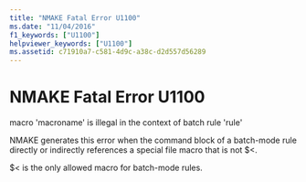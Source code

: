 ```yaml
---
title: "NMAKE Fatal Error U1100"
ms.date: "11/04/2016"
f1_keywords: ["U1100"]
helpviewer_keywords: ["U1100"]
ms.assetid: c71910a7-c581-4d9c-a38c-d2d557d56289
---
```

# NMAKE Fatal Error U1100

macro 'macroname' is illegal in the context of batch rule 'rule'

NMAKE generates this error when the command block of a batch-mode rule directly or indirectly references a special file macro that is not $<.

$< is the only allowed macro for batch-mode rules.
